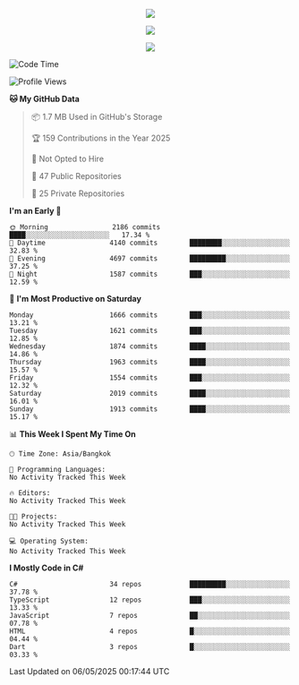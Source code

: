 <p align="center">
  <a href="say-hi.gif"> 
    <img align="center" src="say-hi.gif"/>
  </a>
</p>
<p align="center">
  <a href="https://github.com/htthinh1999">
    <img align="center" src="https://github-readme-stats-kappa-pink.vercel.app/api?username=htthinh1999&show_icons=true&count_private=true&theme=dracula"/>
  </a>
</p>
<p align="center">
  <a href="https://github.com/htthinh1999">
    <img src="https://github-readme-stats-kappa-pink.vercel.app/api/top-langs/?username=htthinh1999&layout=compact&langs_count=6&count_private=true&hide=tsql,hlsl,glsl,shaderlab&theme=dracula"/>
  </a>
</p>

<!--START_SECTION:waka-->
![Code Time](http://img.shields.io/badge/Code%20Time-0%20secs-blue)

![Profile Views](http://img.shields.io/badge/Profile%20Views-1-blue)

**🐱 My GitHub Data** 

> 📦 1.7 MB Used in GitHub's Storage 
 > 
> 🏆 159 Contributions in the Year 2025
 > 
> 🚫 Not Opted to Hire
 > 
> 📜 47 Public Repositories 
 > 
> 🔑 25 Private Repositories 
 > 
**I'm an Early 🐤** 

```text
🌞 Morning                2186 commits        ████░░░░░░░░░░░░░░░░░░░░░   17.34 % 
🌆 Daytime                4140 commits        ████████░░░░░░░░░░░░░░░░░   32.83 % 
🌃 Evening                4697 commits        █████████░░░░░░░░░░░░░░░░   37.25 % 
🌙 Night                  1587 commits        ███░░░░░░░░░░░░░░░░░░░░░░   12.59 % 
```
📅 **I'm Most Productive on Saturday** 

```text
Monday                   1666 commits        ███░░░░░░░░░░░░░░░░░░░░░░   13.21 % 
Tuesday                  1621 commits        ███░░░░░░░░░░░░░░░░░░░░░░   12.85 % 
Wednesday                1874 commits        ████░░░░░░░░░░░░░░░░░░░░░   14.86 % 
Thursday                 1963 commits        ████░░░░░░░░░░░░░░░░░░░░░   15.57 % 
Friday                   1554 commits        ███░░░░░░░░░░░░░░░░░░░░░░   12.32 % 
Saturday                 2019 commits        ████░░░░░░░░░░░░░░░░░░░░░   16.01 % 
Sunday                   1913 commits        ████░░░░░░░░░░░░░░░░░░░░░   15.17 % 
```


📊 **This Week I Spent My Time On** 

```text
🕑︎ Time Zone: Asia/Bangkok

💬 Programming Languages: 
No Activity Tracked This Week

🔥 Editors: 
No Activity Tracked This Week

🐱‍💻 Projects: 
No Activity Tracked This Week

💻 Operating System: 
No Activity Tracked This Week
```

**I Mostly Code in C#** 

```text
C#                       34 repos            █████████░░░░░░░░░░░░░░░░   37.78 % 
TypeScript               12 repos            ███░░░░░░░░░░░░░░░░░░░░░░   13.33 % 
JavaScript               7 repos             ██░░░░░░░░░░░░░░░░░░░░░░░   07.78 % 
HTML                     4 repos             █░░░░░░░░░░░░░░░░░░░░░░░░   04.44 % 
Dart                     3 repos             █░░░░░░░░░░░░░░░░░░░░░░░░   03.33 % 
```




 Last Updated on 06/05/2025 00:17:44 UTC
<!--END_SECTION:waka-->
